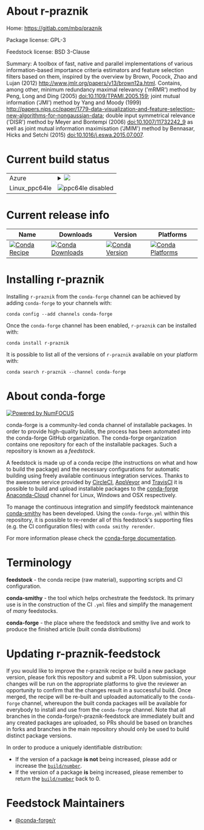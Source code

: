 About r-praznik
===============

Home: https://gitlab.com/mbq/praznik

Package license: GPL-3

Feedstock license: BSD 3-Clause

Summary: A toolbox of fast, native and parallel implementations of various information-based importance criteria estimators and feature selection filters based on them, inspired by the overview by Brown, Pocock, Zhao and Lujan (2012) <http://www.jmlr.org/papers/v13/brown12a.html>. Contains, among other, minimum redundancy maximal relevancy ('mRMR') method by Peng, Long and Ding (2005) <doi:10.1109/TPAMI.2005.159>; joint mutual information ('JMI') method by Yang and Moody (1999) <http://papers.nips.cc/paper/1779-data-visualization-and-feature-selection-new-algorithms-for-nongaussian-data>; double input symmetrical relevance ('DISR') method by Meyer and Bontempi  (2006) <doi:10.1007/11732242_9> as well as joint mutual information maximisation ('JMIM') method by Bennasar, Hicks and Setchi (2015) <doi:10.1016/j.eswa.2015.07.007>.



Current build status
====================


<table>
    
  <tr>
    <td>Azure</td>
    <td>
      <details>
        <summary>
          <a href="https://dev.azure.com/conda-forge/feedstock-builds/_build/latest?definitionId=8999&branchName=master">
            <img src="https://dev.azure.com/conda-forge/feedstock-builds/_apis/build/status/r-praznik-feedstock?branchName=master">
          </a>
        </summary>
        <table>
          <thead><tr><th>Variant</th><th>Status</th></tr></thead>
          <tbody><tr>
              <td>linux_r_base3.6target_platformlinux-64</td>
              <td>
                <a href="https://dev.azure.com/conda-forge/feedstock-builds/_build/latest?definitionId=8999&branchName=master">
                  <img src="https://dev.azure.com/conda-forge/feedstock-builds/_apis/build/status/r-praznik-feedstock?branchName=master&jobName=linux&configuration=linux_r_base3.6target_platformlinux-64" alt="variant">
                </a>
              </td>
            </tr><tr>
              <td>linux_r_base4.0target_platformlinux-64</td>
              <td>
                <a href="https://dev.azure.com/conda-forge/feedstock-builds/_build/latest?definitionId=8999&branchName=master">
                  <img src="https://dev.azure.com/conda-forge/feedstock-builds/_apis/build/status/r-praznik-feedstock?branchName=master&jobName=linux&configuration=linux_r_base4.0target_platformlinux-64" alt="variant">
                </a>
              </td>
            </tr><tr>
              <td>osx_r_base3.6target_platformosx-64</td>
              <td>
                <a href="https://dev.azure.com/conda-forge/feedstock-builds/_build/latest?definitionId=8999&branchName=master">
                  <img src="https://dev.azure.com/conda-forge/feedstock-builds/_apis/build/status/r-praznik-feedstock?branchName=master&jobName=osx&configuration=osx_r_base3.6target_platformosx-64" alt="variant">
                </a>
              </td>
            </tr><tr>
              <td>osx_r_base4.0target_platformosx-64</td>
              <td>
                <a href="https://dev.azure.com/conda-forge/feedstock-builds/_build/latest?definitionId=8999&branchName=master">
                  <img src="https://dev.azure.com/conda-forge/feedstock-builds/_apis/build/status/r-praznik-feedstock?branchName=master&jobName=osx&configuration=osx_r_base4.0target_platformosx-64" alt="variant">
                </a>
              </td>
            </tr><tr>
              <td>win_r_base3.6target_platformwin-64</td>
              <td>
                <a href="https://dev.azure.com/conda-forge/feedstock-builds/_build/latest?definitionId=8999&branchName=master">
                  <img src="https://dev.azure.com/conda-forge/feedstock-builds/_apis/build/status/r-praznik-feedstock?branchName=master&jobName=win&configuration=win_r_base3.6target_platformwin-64" alt="variant">
                </a>
              </td>
            </tr><tr>
              <td>win_r_base4.0target_platformwin-64</td>
              <td>
                <a href="https://dev.azure.com/conda-forge/feedstock-builds/_build/latest?definitionId=8999&branchName=master">
                  <img src="https://dev.azure.com/conda-forge/feedstock-builds/_apis/build/status/r-praznik-feedstock?branchName=master&jobName=win&configuration=win_r_base4.0target_platformwin-64" alt="variant">
                </a>
              </td>
            </tr>
          </tbody>
        </table>
      </details>
    </td>
  </tr>
  <tr>
    <td>Linux_ppc64le</td>
    <td>
      <img src="https://img.shields.io/badge/ppc64le-disabled-lightgrey.svg" alt="ppc64le disabled">
    </td>
  </tr>
</table>

Current release info
====================

| Name | Downloads | Version | Platforms |
| --- | --- | --- | --- |
| [![Conda Recipe](https://img.shields.io/badge/recipe-r--praznik-green.svg)](https://anaconda.org/conda-forge/r-praznik) | [![Conda Downloads](https://img.shields.io/conda/dn/conda-forge/r-praznik.svg)](https://anaconda.org/conda-forge/r-praznik) | [![Conda Version](https://img.shields.io/conda/vn/conda-forge/r-praznik.svg)](https://anaconda.org/conda-forge/r-praznik) | [![Conda Platforms](https://img.shields.io/conda/pn/conda-forge/r-praznik.svg)](https://anaconda.org/conda-forge/r-praznik) |

Installing r-praznik
====================

Installing `r-praznik` from the `conda-forge` channel can be achieved by adding `conda-forge` to your channels with:

```
conda config --add channels conda-forge
```

Once the `conda-forge` channel has been enabled, `r-praznik` can be installed with:

```
conda install r-praznik
```

It is possible to list all of the versions of `r-praznik` available on your platform with:

```
conda search r-praznik --channel conda-forge
```


About conda-forge
=================

[![Powered by NumFOCUS](https://img.shields.io/badge/powered%20by-NumFOCUS-orange.svg?style=flat&colorA=E1523D&colorB=007D8A)](http://numfocus.org)

conda-forge is a community-led conda channel of installable packages.
In order to provide high-quality builds, the process has been automated into the
conda-forge GitHub organization. The conda-forge organization contains one repository
for each of the installable packages. Such a repository is known as a *feedstock*.

A feedstock is made up of a conda recipe (the instructions on what and how to build
the package) and the necessary configurations for automatic building using freely
available continuous integration services. Thanks to the awesome service provided by
[CircleCI](https://circleci.com/), [AppVeyor](https://www.appveyor.com/)
and [TravisCI](https://travis-ci.com/) it is possible to build and upload installable
packages to the [conda-forge](https://anaconda.org/conda-forge)
[Anaconda-Cloud](https://anaconda.org/) channel for Linux, Windows and OSX respectively.

To manage the continuous integration and simplify feedstock maintenance
[conda-smithy](https://github.com/conda-forge/conda-smithy) has been developed.
Using the ``conda-forge.yml`` within this repository, it is possible to re-render all of
this feedstock's supporting files (e.g. the CI configuration files) with ``conda smithy rerender``.

For more information please check the [conda-forge documentation](https://conda-forge.org/docs/).

Terminology
===========

**feedstock** - the conda recipe (raw material), supporting scripts and CI configuration.

**conda-smithy** - the tool which helps orchestrate the feedstock.
                   Its primary use is in the construction of the CI ``.yml`` files
                   and simplify the management of *many* feedstocks.

**conda-forge** - the place where the feedstock and smithy live and work to
                  produce the finished article (built conda distributions)


Updating r-praznik-feedstock
============================

If you would like to improve the r-praznik recipe or build a new
package version, please fork this repository and submit a PR. Upon submission,
your changes will be run on the appropriate platforms to give the reviewer an
opportunity to confirm that the changes result in a successful build. Once
merged, the recipe will be re-built and uploaded automatically to the
`conda-forge` channel, whereupon the built conda packages will be available for
everybody to install and use from the `conda-forge` channel.
Note that all branches in the conda-forge/r-praznik-feedstock are
immediately built and any created packages are uploaded, so PRs should be based
on branches in forks and branches in the main repository should only be used to
build distinct package versions.

In order to produce a uniquely identifiable distribution:
 * If the version of a package **is not** being increased, please add or increase
   the [``build/number``](https://conda.io/docs/user-guide/tasks/build-packages/define-metadata.html#build-number-and-string).
 * If the version of a package **is** being increased, please remember to return
   the [``build/number``](https://conda.io/docs/user-guide/tasks/build-packages/define-metadata.html#build-number-and-string)
   back to 0.

Feedstock Maintainers
=====================

* [@conda-forge/r](https://github.com/conda-forge/r/)

